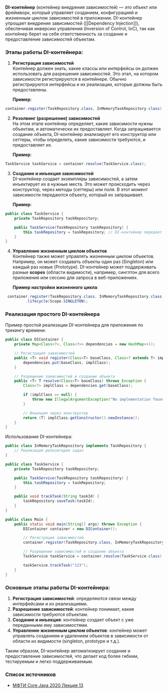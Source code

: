 **DI-контейнер** (контейнер внедрения зависимостей) — это объект или фреймворк, который управляет созданием, конфигурацией и жизненным циклом зависимостей в приложении. DI-контейнер упрощает внедрение зависимостей ([[Dependency Injection]]), обеспечивая инверсию управления (Inversion of Control, IoC), так как контейнер берет на себя ответственность за создание и предоставление зависимостей объектам.

### Этапы работы DI-контейнера:

1. **Регистрация зависимостей**  
    Контейнер должен знать, какие классы или интерфейсы он должен использовать для разрешения зависимостей. Это этап, на котором зависимости регистрируются в контейнере. Обычно регистрируются интерфейсы и их реализации, которые должны быть предоставлены.
    
    **Пример**:
    
```java
container.register(TaskRepository.class, InMemoryTaskRepository.class);
```
    
2. **Резолвинг (разрешение) зависимостей**  
    На этом этапе контейнер определяет, какие зависимости нужны объектам, и автоматически их предоставляет. Когда запрашивается создание объекта, DI-контейнер анализирует его конструктор или сеттеры, чтобы определить, какие зависимости требуются, и предоставляет их.
    
    **Пример**:
    
```java
TaskService taskService = container.resolve(TaskService.class); 
```
    
3. **Создание и инъекция зависимостей**  
    DI-контейнер создает экземпляры зависимостей, а затем инъектирует их в нужные места. Это может происходить через конструктор, через методы (сеттеры) или поля. В этот момент зависимости передаются объекту, который их запрашивает.
    
    **Пример**:

```java
public class TaskService {
    private TaskRepository taskRepository;

    public TaskService(TaskRepository taskRepository) {
        this.taskRepository = taskRepository; // DI-контейнер передает зависимость сюда
    }
}
```
    
4. **Управление жизненным циклом объектов**  
    Контейнер также может управлять жизненным циклом объектов. Например, он может создавать объекты один раз (Singleton) или каждый раз новые (Prototype). DI-контейнер может поддерживать разные **scopes** (области видимости), например, синглтон для всего приложения или сессию для запроса в веб-приложениях.
    
    **Пример настройки жизненного цикла**:
    
```java
 container.register(TaskRepository.class, InMemoryTaskRepository.class)
         .lifecycle(Scope.SINGLETON);
```
### Реализация простого DI-контейнера

Пример простой реализации DI-контейнера для приложения по трекингу времени:

```java
public class DIContainer {
    private Map<Class<?>, Class<?>> dependencies = new HashMap<>();

    // Регистрация зависимостей
    public <T> void register(Class<T> baseClass, Class<? extends T> implClass) {
        dependencies.put(baseClass, implClass);
    }

    // Разрешение зависимостей и создание объекта
    public <T> T resolve(Class<T> baseClass) throws Exception {
        Class<?> implClass = dependencies.get(baseClass);

        if (implClass == null) {
            throw new IllegalArgumentException("No implementation found for: " + baseClass);
        }

        // Инъекция через конструктор
        return (T) implClass.getConstructor().newInstance();
    }
}
```

Использование DI-контейнера:

```java
public class InMemoryTaskRepository implements TaskRepository {
    // Реализация репозитория задач
}

public class TaskService {
    private TaskRepository taskRepository;

    public TaskService(TaskRepository taskRepository) {
        this.taskRepository = taskRepository;
    }

    public void trackTask(String taskId) {
        taskRepository.saveTask(taskId);
    }
}

public class Main {
    public static void main(String[] args) throws Exception {
        DIContainer container = new DIContainer();

        // Регистрация зависимостей
        container.register(TaskRepository.class, InMemoryTaskRepository.class);

        // Разрешение зависимостей и создание объекта
        TaskService taskService = container.resolve(TaskService.class);

        taskService.trackTask("123");
    }
}
```

### Основные этапы работы DI-контейнера:

1. **Регистрация зависимостей**: определяются связи между интерфейсами и их реализациями.
2. **Разрешение зависимостей**: контейнер понимает, какие зависимости требуются объектам.
3. **Создание и инъекция**: контейнер создает объект с уже переданными ему зависимостями.
4. **Управление жизненным циклом объектов**: контейнер может управлять созданием и удалением объектов в зависимости от области их видимости (singleton, prototype и т.д.).

Таким образом, DI-контейнер автоматизирует создание и предоставление зависимостей, что делает код более гибким, тестируемым и легко поддерживаемым.

### Список источников

- [МФТИ Core Java 2020 Лекция 13](https://www.youtube.com/watch?v=szI5sza6Wug)
